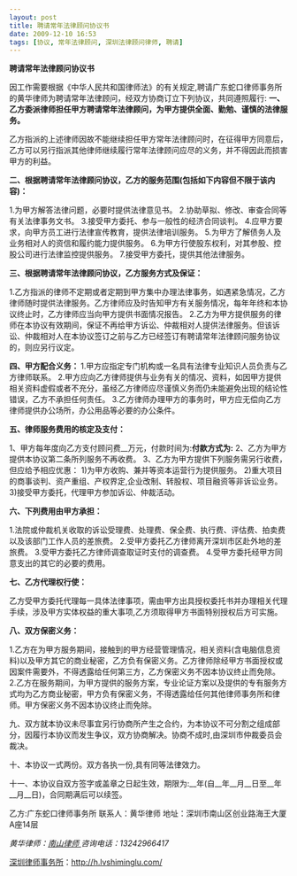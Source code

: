 ```yaml
---
layout: post
title: 聘请常年法律顾问协议书
date: 2009-12-10 16:53
tags: [协议, 常年法律顾问, 深圳法律顾问律师, 聘请]
---
```

<strong>聘请常年法律顾问协议书</strong>

因工作需要根据《中华人民共和国律师法》的有关规定,聘请广东蛇口律师事务所的黄华律师为聘请常年法律顾问，经双方协商订立下列协议，共同遵照履行:
<strong>
</strong><strong>一、乙方委派律师担任甲方聘请常年法律顾问，为甲方提供全面、勤勉、谨慎的法律服务。</strong>

乙方指派的上述律师因故不能继续担任甲方常年法律顾问时，在征得甲方同意后，乙方可以另行指派其他律师继续履行常年法律顾问应尽的义务，并不得因此而损害甲方的利益。

<strong>二、根据聘请常年法律顾问协议，乙方的服务范围(包括如下内容但不限于该内容)：</strong>

1.为甲方解答法律问题，必要时提供法律意见书。
2.协助草拟、修改、审查合同等有关法律事务文书。
3.接受甲方委托、参与一般性的经济合同谈判。
4.应甲方要求，向甲方员工进行法律宣传教育，提供法律培训服务。
5.为甲方了解债务人及业务相对人的资信和履约能力提供服务。
6.为甲方行使股东权利，对其参股、控股公司进行法律监控提供服务。
7.接受甲方委托，提供其他法律服务。

<strong>三、根据聘请常年法律顾问协议，乙方服务方式及保证：</strong>

1.乙方指派的律师不定期或者定期到甲方集中办理法律事务，如遇紧急情况，乙方律师随时提供法律服务。乙方律师应及时告知甲方有关服务情况，每年年终和本协议终止时，乙方律师应当向甲方提供书面情况报告。
2.乙方为甲方提供服务的律师在本协议有效期间，保证不再给甲方诉讼、仲裁相对人提供法律服务。但该诉讼、仲裁相对人在本协议签订之前与乙方已经签订有聘请常年法律顾问服务协议的，则应另行议定。

<strong>四、甲方配合义务：
</strong>
1.甲方应指定专门机构或一名具有法律专业知识人员负责与乙方律师联系。
2.甲方应向乙方律师提供与业务有关的情况、资料，如因甲方提供相关资料虚假或者不充分，虽经乙方律师应尽谨慎义务而仍未能避免出现的结论性错误，乙方不承担任何责任。
3.乙方律师办理甲方的事务时，甲方应无偿向乙方律师提供办公场所，办公用品等必要的办公条件。

<strong>五、律师服务费用的核定及支付：</strong>

1、甲方每年度向乙方支付顾问费__万元，付款时间为:__付款方式为:__
2、乙方为甲方提供本协议第二条所列服务不再收费。
3、乙方为甲方提供下列服务需另行收费，但应给予相应优惠：
1)为甲方收购、兼并等资本运营行为提供服务。
2)重大项目的商事谈判、资产重组、产权界定,企业改制、转股权、项目融资等非诉讼业务。
3)接受甲方委托，代理甲方参加诉讼、仲裁活动。

<strong>六、下列费用由甲方承担：</strong>

1.法院或仲裁机关收取的诉讼受理费、处理费、保全费、执行费、评估费、拍卖费以及该部门工作人员的差旅费。
2.受甲方委托乙方律师离开深圳市区赴外地的差旅费。
3.受甲方委托乙方律师调查取证时支付的调查费。
4.受甲方委托经甲方同意支出的其它的必要的费用。

<strong>七、乙方代理权行使：</strong>

乙方受甲方委托代理每一具体法律事项，需由甲方出具授权委托书并办理相关代理手续，涉及甲方实体权益的重大事项,乙方须取得甲方书面特别授权后方可实施。

<strong>八、双方保密义务：</strong>

1.乙方在为甲方服务期间，接触到的甲方经营管理情况，相关资料(含电脑信息资料)以及甲方其它的商业秘密，乙方负有保密义务。乙方律师除经甲方书面授权或因案件需要外，不得透露给任何第三方，乙方保密义务不因本协议终止而免除。
2.乙方在服务期间，为甲方提供的服务方案，专业论证方案以及提供的专有服务方式均为乙方商业秘密，甲方负有保密义务，不得透露给任何其他律师事务所和律师。甲方保密义务不因本协议终止而免除。

九、双方就本协议未尽事宜另行协商所产生之合约，为本协议不可分割之组成部分，因履行本协议而发生争议，双方协商解决。协商不成时,由深圳市仲裁委员会裁决。

十、本协议一式两份。双方各执一份,具有同等法律效力。

十一、本协议自双方签字或盖章之日起生效，期限为:__年(自__年__月__日至__年__月__日)，合同期满后可以续签。

乙方:广东蛇口律师事务所
联系人：黄华律师
地址：深圳市南山区创业路海王大厦A座14层

<em>黄华律师：</em><a title="南山律师" href="http://h.lvshiminglu.com/" target="_self"><em>南山律师
</em></a><em>咨询电话：13242966417</em>

<a href="http://h.lvshiminglu.com/">深圳律师事务所</a>：<a href="http://h.lvshiminglu.com/">http://h.lvshiminglu.com/</a>

